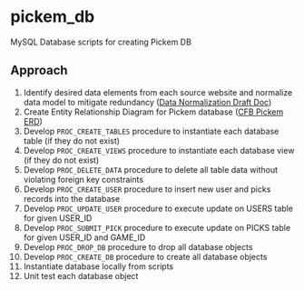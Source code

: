 # pickem_db
MySQL Database scripts for creating Pickem DB


## Approach
1. Identify desired data elements from each source website and normalize data model to mitigate redundancy ([Data Normalization Draft Doc](https://docs.google.com/spreadsheets/d/12aBpKssCciR3sFBb1Mrp15PZSPBCHbsKBGePMRpX4PY/edit?usp=sharing))
2. Create Entity Relationship Diagram for Pickem database ([CFB Pickem ERD](https://lucid.app/lucidchart/b23cbf7a-b9f9-4ce6-b310-3fb8cbcc6329/edit?viewport_loc=-1207%2C-1018%2C3577%2C2203%2C0_0&invitationId=inv_fb883cc0-8449-4625-9a2e-8be28ce6ef22))
3. Develop `PROC_CREATE_TABLES` procedure to instantiate each database table (if they do not exist)
4. Develop `PROC_CREATE_VIEWS` procedure to instantiate each database view (if they do not exist)
5. Develop `PROC_DELETE_DATA` procedure to delete all table data without violating foreign key constraints
6. Develop `PROC_CREATE_USER` procedure to insert new user and picks records into the database
7. Develop `PROC_UPDATE_USER` procedure to execute update on USERS table for given USER_ID
8. Develop `PROC_SUBMIT_PICK` procedure to execute update on PICKS table for given USER_ID and GAME_ID
9. Develop `PROC_DROP_DB` procedure to drop all database objects
10. Develop `PROC_CREATE_DB` procedure to create all database objects
11. Instantiate database locally from scripts
12. Unit test each database object